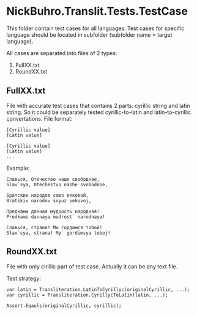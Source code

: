 # NickBuhro.Translit.Tests.TestCase

This folder contain test cases for all languages.
Test cases for specific language should be located in subfolder (subfolder name = target language).

All cases are separated into files of 2 types:

1. FullXX.txt
2. RoundXX.txt


## FullXX.txt

File with accurate test cases that contains 2 parts: cyrillic string and latin string.
So it could be separately tested cyrillic-to-latin and latin-to-cyrillic convertations.
File format:
	
	[Cyrillic value]
	[Latin value]
	
	[Cyrillic value]
	[Latin value]
	...

Example:
	
	Славься, Отечество наше свободное,
	Slav`sya, Otechestvo nashe svobodnoe,

	Братских народов союз вековой,
	Bratskix narodov soyuz vekovoj,

	Предками данная мудрость народная!
	Predkami dannaya mudrost` narodnaya!

	Славься, страна! Мы гордимся тобой!
	Slav`sya, strana! My` gordimsya toboj!


## RoundXX.txt

File with only cirillic part of test case.
Actually it can be any text file.

Test strategy: 

	var latin = Transliteration.LatinToCyrillyc(originalCyrillic, ...);
	var cyrillic = Transliteration.CyrillycToLatin(latin, ...);

	Assert.Eqauls(originalCyrillic, cyrillic);